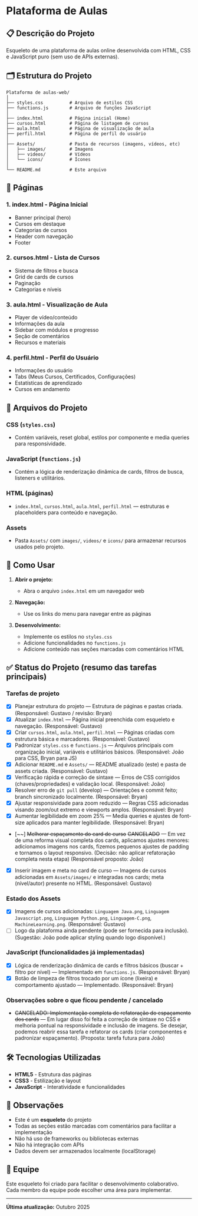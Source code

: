 # Plataforma de Aulas

## 📋 Descrição do Projeto

Esqueleto de uma plataforma de aulas online desenvolvida com HTML, CSS e JavaScript puro (sem uso de APIs externas).

## 🗂️ Estrutura do Projeto

```
Plataforma de aulas-web/
│
├── styles.css          # Arquivo de estilos CSS
├── functions.js        # Arquivo de funções JavaScript
│
├── index.html          # Página inicial (Home)
├── cursos.html         # Página de listagem de cursos
├── aula.html           # Página de visualização de aula
├── perfil.html         # Página de perfil do usuário
│
├── Assets/             # Pasta de recursos (imagens, vídeos, etc)
│   ├── images/         # Imagens
│   ├── videos/         # Vídeos
│   └── icons/          # Ícones
│
└── README.md           # Este arquivo
```

## 📄 Páginas

### 1. **index.html** - Página Inicial
- Banner principal (hero)
- Cursos em destaque
- Categorias de cursos
- Header com navegação
- Footer

### 2. **cursos.html** - Lista de Cursos
- Sistema de filtros e busca
- Grid de cards de cursos
- Paginação
- Categorias e níveis

### 3. **aula.html** - Visualização de Aula
- Player de vídeo/conteúdo
- Informações da aula
- Sidebar com módulos e progresso
- Seção de comentários
- Recursos e materiais

### 4. **perfil.html** - Perfil do Usuário
- Informações do usuário
- Tabs (Meus Cursos, Certificados, Configurações)
- Estatísticas de aprendizado
- Cursos em andamento

## 🎨 Arquivos do Projeto

### CSS (`styles.css`)
- Contém variáveis, reset global, estilos por componente e media queries para responsividade.

### JavaScript (`functions.js`)
- Contém a lógica de renderização dinâmica de cards, filtros de busca, listeners e utilitários.

### HTML (páginas)
- `index.html`, `cursos.html`, `aula.html`, `perfil.html` — estruturas e placeholders para conteúdo e navegação.

### Assets
- Pasta `Assets/` com `images/`, `videos/` e `icons/` para armazenar recursos usados pelo projeto.

## 🚀 Como Usar

1. **Abrir o projeto:**
   - Abra o arquivo `index.html` em um navegador web

2. **Navegação:**
   - Use os links do menu para navegar entre as páginas

3. **Desenvolvimento:**
   - Implemente os estilos no `styles.css`
   - Adicione funcionalidades no `functions.js`
   - Adicione conteúdo nas seções marcadas com comentários HTML

## ✅ Status do Projeto (resumo das tarefas principais)

### Tarefas de projeto
- [x] Planejar estrutura do projeto — Estrutura de páginas e pastas criada. (Responsável: Gustavo / revisão: Bryan)
- [x] Atualizar `index.html` — Página inicial preenchida com esqueleto e navegação. (Responsável: Gustavo)
- [x] Criar `cursos.html`, `aula.html`, `perfil.html` — Páginas criadas com estrutura básica e marcadores. (Responsável: Gustavo)
- [x] Padronizar `styles.css` e `functions.js` — Arquivos principais com organização inicial, variáveis e utilitários básicos. (Responsável: João para CSS, Bryan para JS)
- [x] Adicionar `README.md` e `Assets/` — README atualizado (este) e pasta de assets criada. (Responsável: Gustavo)
- [x] Verificação rápida e correção de sintaxe — Erros de CSS corrigidos (chaves/propriedades) e validação local. (Responsável: João)
- [x] Resolver erro de `git pull` (develop) — Orientações e commit feito; branch sincronizado localmente. (Responsável: Bryan)
- [x] Ajustar responsividade para zoom reduzido — Regras CSS adicionadas visando zoom/out extremo e viewports amplos. (Responsável: Bryan)
- [x] Aumentar legibilidade em zoom 25% — Media queries e ajustes de font-size aplicados para manter legibilidade. (Responsável: Bryan)
- [~~] ~~Melhorar espaçamento do card de curso~~ ~~CANCELADO~~ — Em vez de uma reforma visual completa dos cards, aplicamos ajustes menores: adicionamos imagens nos cards, fizemos pequenos ajustes de padding e tornamos o layout responsivo. (Decisão: não aplicar refatoração completa nesta etapa) (Responsável proposto: João)
- [x] Inserir imagem e meta no card de curso — Imagens de cursos adicionadas em `Assets/images/` e integradas nos cards; meta (nível/autor) presente no HTML. (Responsável: Gustavo)

### Estado dos Assets
- [x] Imagens de cursos adicionadas: `Linguagem Java.png`, `Linguagem Javascript.png`, `Linguagem Python.png`, `Linguagem-C.png`, `MachineLearning.png`. (Responsável: Gustavo)
- [ ] Logo da plataforma ainda pendente (pode ser fornecida para inclusão). (Sugestão: João pode aplicar styling quando logo disponível.)

### JavaScript (funcionalidades já implementadas)
- [x] Lógica de renderização dinâmica de cards e filtros básicos (buscar + filtro por nível) — Implementado em `functions.js`. (Responsável: Bryan)
- [x] Botão de limpeza de filtros trocado por um ícone (lixeira) e comportamento ajustado — Implementado. (Responsável: Bryan)

### Observações sobre o que ficou pendente / cancelado
- ~~CANCELADO: Implementação completa de refatoração do espaçamento dos cards~~ — Em lugar disso foi feita a correção de sintaxe no CSS e melhoria pontual na responsividade e inclusão de imagens. Se desejar, podemos reabrir essa tarefa e refatorar os cards (criar componentes e padronizar espaçamento). (Proposta: tarefa futura para João)

## 🛠️ Tecnologias Utilizadas

- **HTML5** - Estrutura das páginas
- **CSS3** - Estilização e layout
- **JavaScript** - Interatividade e funcionalidades

## 📌 Observações

- Este é um **esqueleto** do projeto
- Todas as seções estão marcadas com comentários para facilitar a implementação
- Não há uso de frameworks ou bibliotecas externas
- Não há integração com APIs
- Dados devem ser armazenados localmente (localStorage)

## 👥 Equipe

Este esqueleto foi criado para facilitar o desenvolvimento colaborativo. Cada membro da equipe pode escolher uma área para implementar.

---

**Última atualização:** Outubro 2025
